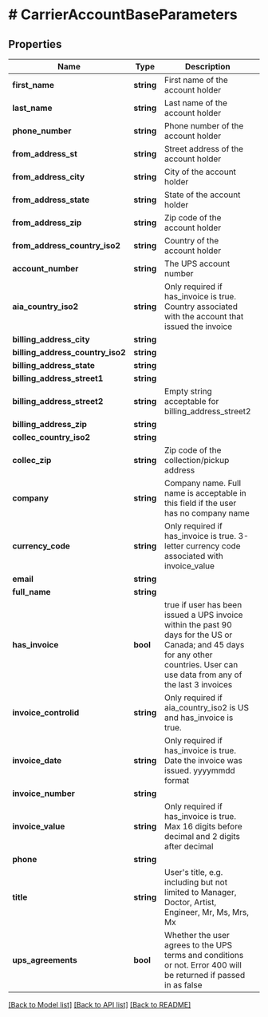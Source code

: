 # # CarrierAccountBaseParameters

## Properties

Name | Type | Description | Notes
------------ | ------------- | ------------- | -------------
**first_name** | **string** | First name of the account holder |
**last_name** | **string** | Last name of the account holder |
**phone_number** | **string** | Phone number of the account holder |
**from_address_st** | **string** | Street address of the account holder |
**from_address_city** | **string** | City of the account holder |
**from_address_state** | **string** | State of the account holder |
**from_address_zip** | **string** | Zip code of the account holder |
**from_address_country_iso2** | **string** | Country of the account holder |
**account_number** | **string** | The UPS account number |
**aia_country_iso2** | **string** | Only required if has_invoice is true. Country associated with the account that issued the invoice | [optional]
**billing_address_city** | **string** |  |
**billing_address_country_iso2** | **string** |  |
**billing_address_state** | **string** |  |
**billing_address_street1** | **string** |  |
**billing_address_street2** | **string** | Empty string acceptable for billing_address_street2 | [optional]
**billing_address_zip** | **string** |  |
**collec_country_iso2** | **string** |  |
**collec_zip** | **string** | Zip code of the collection/pickup address |
**company** | **string** | Company name. Full name is acceptable in this field if the user has no company name |
**currency_code** | **string** | Only required if has_invoice is true. 3-letter currency code associated with invoice_value | [optional]
**email** | **string** |  |
**full_name** | **string** |  |
**has_invoice** | **bool** | true if user has been issued a UPS invoice within the past 90 days for the US or Canada; and 45 days for any other countries. User can use data from any of the last 3 invoices |
**invoice_controlid** | **string** | Only required if aia_country_iso2 is US and has_invoice is true. | [optional]
**invoice_date** | **string** | Only required if has_invoice is true. Date the invoice was issued. yyyymmdd format | [optional]
**invoice_number** | **string** |  | [optional]
**invoice_value** | **string** | Only required if has_invoice is true. Max 16 digits before decimal and 2 digits after decimal | [optional]
**phone** | **string** |  |
**title** | **string** | User&#39;s title, e.g. including but not limited to Manager, Doctor, Artist, Engineer, Mr, Ms, Mrs, Mx |
**ups_agreements** | **bool** | Whether the user agrees to the UPS terms and conditions or not. Error 400 will be returned if passed in as false |

[[Back to Model list]](../../README.md#models) [[Back to API list]](../../README.md#endpoints) [[Back to README]](../../README.md)
